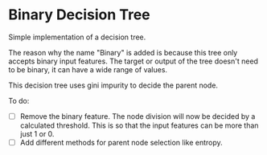 # Binary Decision Tree
Simple implementation of a decision tree.

The reason why the name "Binary" is added is because this tree only accepts binary input features. The target or output of the tree doesn't need to be binary, it can have a wide range of values.

This decision tree uses gini impurity to decide the parent node.








To do:
- [ ] Remove the binary feature. The node division will now be decided by a calculated threshold. This is so that the input features can be more than just 1 or 0.
- [ ] Add different methods for parent node selection like entropy.
